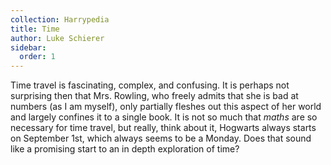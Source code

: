 ```yaml
---
collection: Harrypedia
title: Time
author: Luke Schierer
sidebar:
  order: 1
---
```


Time travel is fascinating, complex, and confusing. It is perhaps not
surprising then that Mrs. Rowling, who freely admits that she is bad at numbers
(as I am myself), only partially fleshes out this aspect of her world and
largely confines it to a single book. It is not so much that _maths_ are so
necessary for time travel, but really, think about it, Hogwarts always starts
on September 1st, which always seems to be a Monday. Does that sound like a
promising start to an in depth exploration of time?
